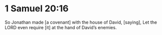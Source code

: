 # 1 Samuel 20:16

So Jonathan made [a covenant] with the house of David, [saying], Let the LORD even require [it] at the hand of David’s enemies.